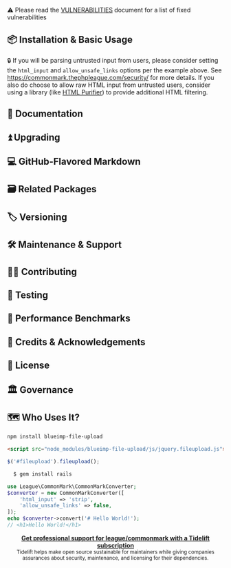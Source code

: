 ⚠️ Please read the [VULNERABILITIES](VULNERABILITIES.md) document for a list of
fixed vulnerabilities

## 📦 Installation & Basic Usage

🔒 If you will be parsing untrusted input from users, please consider setting the `html_input` and `allow_unsafe_links` options per the example above. See <https://commonmark.thephpleague.com/security/> for more details. If you also do choose to allow raw HTML input from untrusted users, consider using a library (like [HTML Purifier](https://github.com/ezyang/htmlpurifier)) to provide additional HTML filtering.
## 📓 Documentation
## ⏫ Upgrading
## 💻 GitHub-Flavored Markdown
## 🗃️ Related Packages
## 🏷️ Versioning
## 🛠️ Maintenance & Support
## 👷‍♀️ Contributing
## 🧪 Testing
## 🚀 Performance Benchmarks
## 👥 Credits & Acknowledgements
## 📄 License
## 🏛️ Governance
## 🗺️ Who Uses It?



```sh
npm install blueimp-file-upload
```
```html
<script src="node_modules/blueimp-file-upload/js/jquery.fileupload.js"></script>
```
```js
$('#fileupload').fileupload();
```
  ```bash
    $ gem install rails
  ```

```php
use League\CommonMark\CommonMarkConverter;
$converter = new CommonMarkConverter([
    'html_input' => 'strip',
    'allow_unsafe_links' => false,
]);
echo $converter->convert('# Hello World!');
// <h1>Hello World!</h1>
```

<div align="center">
    <b>
        <a href="https://tidelift.com/subscription/pkg/packagist-league-commonmark?utm_source=packagist-league-commonmark&utm_medium=referral&utm_campaign=readme">Get professional support for league/commonmark with a Tidelift subscription</a>
    </b>
    <br>
    <sub>
        Tidelift helps make open source sustainable for maintainers while giving companies<br>assurances about security, maintenance, and licensing for their dependencies.
    </sub>
</div>
